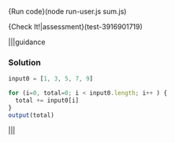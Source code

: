 {Run code}(node run-user.js sum.js)

{Check It!|assessment}(test-3916901719)

|||guidance
### Solution
```javascript
input0 = [1, 3, 5, 7, 9]

for (i=0, total=0; i < input0.length; i++ ) {
  total += input0[i]
}
output(total)
```
|||